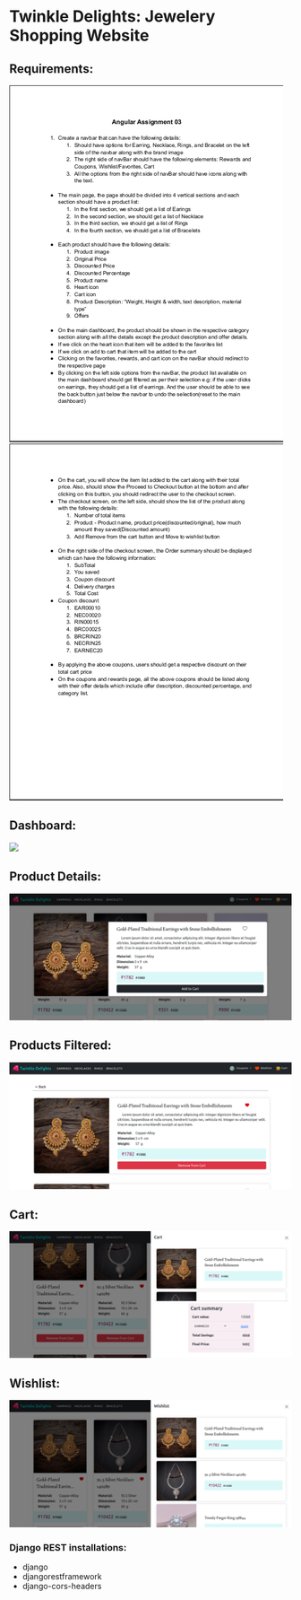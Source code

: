 <h1>Twinkle Delights: Jewelery Shopping Website</h1>

<h2>Requirements:</h2>
<img src="./ng_TwinkleDelights/src/assets/screenshots/requirements1.png">
<img src="./ng_TwinkleDelights/src/assets/screenshots/requirements2.png">

<h2>Dashboard:</h2>
<img src="./ng_TwinkleDelights/src/assets/screenshots/home.png">

<h2>Product Details:</h2>
<img src="./ng_TwinkleDelights/src/assets/screenshots/details.png">

<h2>Products Filtered:</h2>
<img src="./ng_TwinkleDelights/src/assets/screenshots/filtered.png">

<h2>Cart:</h2>
<img src="./ng_TwinkleDelights/src/assets/screenshots/cart.png">

<h2>Wishlist:</h2>
<img src="./ng_TwinkleDelights/src/assets/screenshots/wishlist.png">

<h3>Django REST installations:</h3>
<ul>
    <li>django</li>
    <li>djangorestframework</li>
    <li>django-cors-headers</li>
</ul>